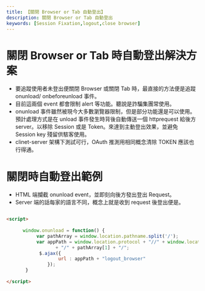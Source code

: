 ```yaml
---
title: 【關閉 Browser or Tab 自動登出】
description: 關閉 Browser or Tab 自動登出
keywords: [Session Fixation,logout,close browser]
---
```


# 關閉 Browser or Tab 時自動登出解決方案
* 要追蹤使用者未登出便關閉 Browser 或關閉 Tab 時，最直接的方法便是追蹤 onunload/ onbeforeunload 事件。
* 目前這兩個 event 都會限制 alert 等功能。聽說是詐騙集團常使用。
* onunload 事件雖然被現今大多數瀏覽器限制，但是部分功能還是可以使用。預計處理方式是在 unload 事件發生時背後自動傳送一個 httprequest 給後方 server。以移除 Session 或是 Token。來達到主動登出效果，並避免 Session key 殘留供駭客使用。
* clinet-server 架構下測試可行，OAuth 推測用相同概念清除 TOKEN 應該也行得通。


# 關閉時自動登出範例
* HTML 端攔截 onunload event，並即刻向後方發出登出 Request。
* Server 端的話每家的語言不同，概念上就是收到 request 後登出便是。

```html

<script>
                
      window.onunload = function() {
           var pathArray = window.location.pathname.split('/');
           var appPath = window.location.protocol + "//" + window.location.host
                  + "/" + pathArray[1] + "/";
            $.ajax({
                   url : appPath + "logout_browser"
               });
       }    
           
</script>

```
